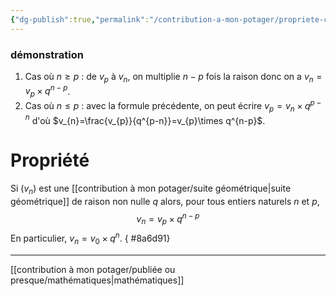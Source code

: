 ```yaml
---
{"dg-publish":true,"permalink":"/contribution-a-mon-potager/propriete-calculant-chaque-terme-d-une-suite-geometrique/"}
---
```


### démonstration
1. Cas où $n\ge p$ : de $v_{p}$ à $v_{n}$, on multiplie $n-p$ fois la raison donc on a $v_{n}=v_{p}\times q^{n-p}$.
2. Cas où $n\le p$ : avec la formule précédente, on peut écrire $v_{p}=v_{n}\times q^{p-n}$ d'où $v_{n}=\frac{v_{p}}{q^{p-n}}=v_{p}\times q^{n-p}$.
# Propriété
Si $(v_{n})$ est une [[contribution à mon potager/suite géométrique\|suite géométrique]] de raison non nulle $q$ alors, pour tous entiers naturels $n$ et $p$, $$v_{n}=v_{p}\times q^{n-p}$$
En particulier, $v_{n}=v_{0}\times q^{n}$.
{ #8a6d91}


---
[[contribution à mon potager/publiée ou presque/mathématiques\|mathématiques]]